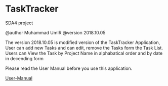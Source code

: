 # TaskTracker
SDA4 project

@author  Muhammad UmIR
@version 2018.10.05

 The version 2018.10.05 is modified version of the TaskTracker Application,
 User can add new Tasks and can edit, remove the Tasks form the Task List.
 Users can View the Task by Project Name in alphabatical order and by date in decending form


Please read the User Manual before you use this application.

[User-Manual](User-Manual.md)
